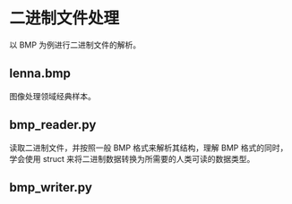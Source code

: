 # 二进制文件处理

以 BMP 为例进行二进制文件的解析。

## lenna.bmp

图像处理领域经典样本。

## bmp_reader.py

读取二进制文件，并按照一般 BMP 格式来解析其结构，理解 BMP 格式的同时，学会使用 struct 来将二进制数据转换为所需要的人类可读的数据类型。

## bmp_writer.py

